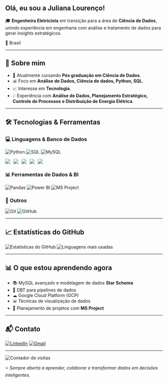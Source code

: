 ## Olá, eu sou a Juliana Lourenço!

🎓 **Engenheira Eletricista** em transição para a área de **Ciência de Dados**, unindo experiência em engenharia com análise e tratamento de dados para gerar insights estratégicos.  

📍 Brasil 

---

## 🚀 Sobre mim
- 🌱 Atualmente cursando **Pós graduação em Ciência de Dados**.  
- 📊 Foco em **Análise de Dados, Ciência de dados, Python, SQL**.  
- 📈 Interesse em **Tecnologia**.  
- 💡 Experiência com **Análise de Dados, Planejamento Estratégico, Controle de Processos e Distribuição de Energia Elétrica**.

---

## 🛠️ Tecnologias & Ferramentas

### 💻 Linguagens & Banco de Dados
![Python](https://img.shields.io/badge/Python-3776AB?style=for-the-badge&logo=python&logoColor=white)
![SQL](https://img.shields.io/badge/SQL-336791?style=for-the-badge&logo=postgresql&logoColor=white)
![MySQL](https://img.shields.io/badge/MySQL-005C84?style=for-the-badge&logo=mysql&logoColor=white)
<div style="display: flex; flex-wrap: wrap; gap: 10px; align-items: center">

<img src="https://img.shields.io/badge/-NumPy-013243?style=for-the-badge&logo=numpy&logoColor=white" />
<img src="https://img.shields.io/badge/-Pandas-150458?style=for-the-badge&logo=pandas&logoColor=white" />
<img src="https://img.shields.io/badge/-Matplotlib-11557C?style=for-the-badge&logo=matplotlib&logoColor=white" />
<img src="https://img.shields.io/badge/-Seaborn-4B8BBE?style=for-the-badge&logo=seaborn&logoColor=white" />
<img src="https://img.shields.io/badge/-Plotly-3F4F75?style=for-the-badge&logo=plotly&logoColor=white" />

</div>


### 📊 Ferramentas de Dados & BI
![Pandas](https://img.shields.io/badge/Pandas-150458?style=for-the-badge&logo=pandas&logoColor=white)
![Power BI](https://img.shields.io/badge/Power_BI-F2C811?style=for-the-badge&logo=powerbi&logoColor=black)
![MS Project](https://img.shields.io/badge/MS_Project-217346?style=for-the-badge&logo=microsoftproject&logoColor=white)

### 🔧 Outros
![Git](https://img.shields.io/badge/Git-F05032?style=for-the-badge&logo=git&logoColor=white)
![GitHub](https://img.shields.io/badge/GitHub-181717?style=for-the-badge&logo=github&logoColor=white)

---

## 📈 Estatísticas do GitHub
![Estatísticas do GitHub](https://github-readme-stats.vercel.app/api?username=julianaloureng&show_icons=true&theme=dracula)
![Linguagens mais usadas](https://github-readme-stats.vercel.app/api/top-langs/?username=julianaloureng&layout=compact&theme=dracula)

---

## 📊 O que estou aprendendo agora
- 📚 MySQL avançado e modelagem de dados **Star Schema**
- 🚀 DBT para pipelines de dados
- ☁ Google Cloud Platform (GCP)
- 📊 Técnicas de visualização de dados
- 📅 Planejamento de projetos com **MS Project**

---

## 📬 Contato
[![LinkedIn](https://img.shields.io/badge/LinkedIn-Juliana_Lourenço-0A66C2?style=for-the-badge&logo=linkedin&logoColor=white)](https://www.linkedin.com/in/SEU-LINK-AQUI)
[![Gmail](https://img.shields.io/badge/Email-julianalourenco.eng%40gmail.com-D14836?style=for-the-badge&logo=gmail&logoColor=white)](mailto:julianalourenco.eng@gmail.com)

---

![Contador de visitas](https://komarev.com/ghpvc/?username=julianaloureng&color=blue)

⭐ *Sempre aberta a aprender, colaborar e transformar dados em decisões inteligentes.*


